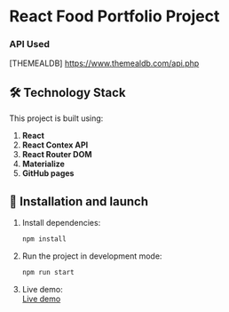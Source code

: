 # React Food Portfolio Project

### API Used

[THEMEALDB] https://www.themealdb.com/api.php

## 🛠 Technology Stack

This project is built using:

1. **React**
2. **React Contex API**
3. **React Router DOM**
4. **Materialize**
5. **GitHub pages**

## 🔧 Installation and launch

1. Install dependencies:

   ```sh
   npm install

   ```

2. Run the project in development mode:

   ```sh
   npm run start

   ```

3. Live demo:  
   <a target="_blank" href="https://vitaliygalata1986.github.io/react-meals/">Live demo</a>
